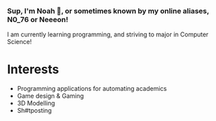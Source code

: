 ### Sup, I'm Noah 👋, or sometimes known by my online aliases, N0_76 or Neeeon!

I am currently learning programming, and striving to major in Computer Science!
# Interests
* Programming applications for automating academics
* Game design & Gaming
* 3D Modelling
* Sh#tposting
